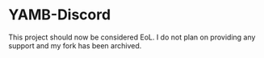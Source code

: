 # YAMB-Discord

This project should now be considered EoL. I do not plan on providing any support and my fork has been archived.
